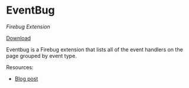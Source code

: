 EventBug
========
*Firebug Extension*

[Download](getfirebug.com/releases/eventbug/)

Eventbug is a Firebug extension that lists all of the event handlers on the page
grouped by event type.

Resources:

* [Blog post](http://www.softwareishard.com/blog/firebug/eventbug-alpha-released/)
